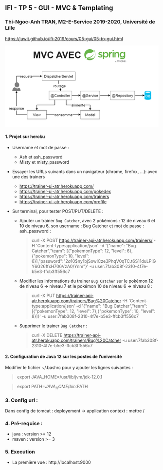 ## IFI - TP 5 - GUI - MVC & Templating

### Thi-Ngoc-Anh TRAN, M2-E-Service 2019-2020, Université de Lille

https://juwit.github.io/ifi-2019/cours/05-gui/05-tp-gui.html

![mvc spring](./mvc_spring.png)

#### 1. Projet sur heroku

- Username et mot de passe : 
    + Ash et ash_password
    + Misty et misty_password

- Essayer les URLs suivants dans un navigateur (chrome, firefox, ...): avec une des trainers
    + https://trainer-ui-atr.herokuapp.com/
    + https://trainer-ui-atr.herokuapp.com/pokedex
    + https://trainer-ui-atr.herokuapp.com/trainers
    + https://trainer-ui-atr.herokuapp.com/profile    

- Sur terminal, pour tester POST/PUT/DELETE :
    + Ajouter un trainer `Bug Catcher`, avec 2 pokémons : 12 de niveau 6 et 10 de niveau 6, son username : Bug Catcher et mot de passe : ash_password :

        > curl -X POST https://trainer-api-atr.herokuapp.com/trainers/ -H 'Content-type:application/json' -d '{"name": "Bug Catcher","team": [{"pokemonType": 12, "level": 6},{"pokemonType": 10, "level": 6}],"password":"$2a$10$ny1bjSowICze3PhqV0qTC.t6S11duLPIGY6G26ffxH706VzA0/Ynm"}' -u user:7fab308f-2310-4f7e-b5e3-ffcb3ff556c7

    + Modifier les informations du trainer `Bug Catcher` sur le pokémon 12 de niveau 6 -> niveau 7 et le pokémon 10 de niveau 6 -> niveau 8 :

        > curl -X PUT https://trainer-api-atr.herokuapp.com/trainers/Bug%20Catcher -H 'Content-type:application/json' -d '{"name": "Bug Catcher","team": [{"pokemonType": 12, "level": 7},{"pokemonType": 10, "level": 8}]}'  -u user:7fab308f-2310-4f7e-b5e3-ffcb3ff556c7

    + Supprimer le trainer `Bug Catcher` :

        > curl -X DELETE https://trainer-api-atr.herokuapp.com/trainers/Bug%20Catcher  -u user:7fab308f-2310-4f7e-b5e3-ffcb3ff556c7

#### 2. Configuration de Java 12 sur les postes de l’université
Modifier le fichier ~/.bashrc pour y ajouter les lignes suivantes :

> export JAVA_HOME=/usr/lib/jvm/jdk-12.0.1

> export PATH=$JAVA_HOME/bin:$PATH

### 3. Config url :
Dans config de tomcat : deployement -> application context : mettre /

### 4. Pré-requise : 
- java : version >= 12
- maven : version >= 3

### 5. Execution
- La première vue : http://localhost:9000 